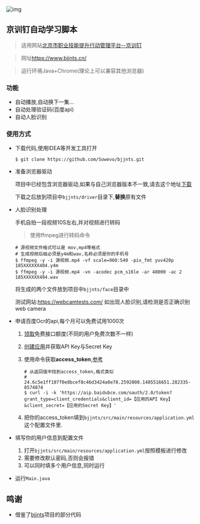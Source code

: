 ![img](https://up.sowevo.com/img/bj_pc.png)

京训钉自动学习脚本
---

> 适用网站[北京市职业技能提升行动管理平台--京训钉](https://www.bjjnts.cn/)

> 网址<https://www.bjjnts.cn/>

> 运行环境Java+Chrome(理论上可以兼容其他浏览器)

### 功能

- 自动播放,自动换下一集...
- 自动处理验证码(百度api)
- 自动人脸识别

### 使用方式

- 下载代码,使用IDEA等开发工具打开

  ```shell
  $ git clone https://github.com/Sowevo/bjjnts.git
  ```

- 准备浏览器驱动

  项目中已经包含浏览器驱动,如果与自己浏览器版本不一致,请去这个地址[下载](https://sites.google.com/a/chromium.org/chromedriver/downloads)

  下载之后放到项目中`bjjnts/driver`目录下,**替换**原有文件

- 人脸识别处理

  手机自拍一段视频10S左右,并对视频进行转码

  > 使用ffmpeg进行转码命令

  ```shell
  # 源视频文件格式可以是 mov,mp4等格式
  # 生成视频后缀必须是y4m和wav,名称必须是你的手机号
  $ ffmpeg -y -i 源视频.mp4 -vf scale=960:540 -pix_fmt yuv420p 185XXXXXX404.y4m
  $ ffmpeg -y -i 源视频.mp4 -vn -acodec pcm_s16le -ar 48000 -ac 2 185XXXXXX404.wav
  ```

  将生成的两个文件放到项目中`bjjnts/face`目录中

  测试网站:https://webcamtests.com/    如出现人脸识别,请检测是否正确识别web camera

- 申请百度Ocr的api,每个月可以免费试用1000次

  1. [领取](https://console.bce.baidu.com/ai/#/ai/ocr/overview/resource/getFree)免费接口额度(不同的用户免费次数不一样)

  2. [创建应用](https://console.bce.baidu.com/ai/#/ai/ocr/overview/index)并获取API Key与Secret Key

  3. 使用命令获取**access_token**,[参考](https://ai.baidu.com/ai-doc/REFERENCE/Ck3dwjhhu)

     ```shell
     # 从返回值中找到access_token,格式类似
     # 24.6c5e1ff107f0e8bcef8c46d3424a0e78.2592000.1485516651.282335-8574074
     $ curl -i -k 'https://aip.baidubce.com/oauth/2.0/token?grant_type=client_credentials&client_id=【应用的API Key】&client_secret=【应用的Secret Key】'
     ```

  4. 把你的access_token填到`bjjnts/src/main/resources/application.yml`这个配置文件里.

- 填写你的用户信息到配置文件

  1. 打开`bjjnts/src/main/resources/application.yml`按照模板进行修改
  2. 需要修改默认密码,否则会报错
  3. 可以同时填多个用户信息,同时运行

- 运行`Main.java`


## 鸣谢
*   借鉴了[bjjnts](https://greasyfork.org/zh-CN/scripts/430451-bjjnts)项目的部分代码
